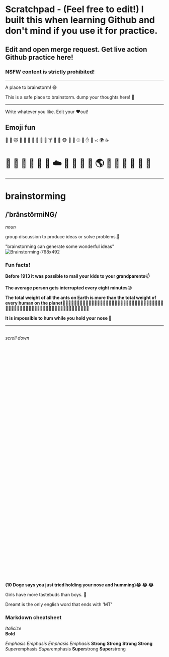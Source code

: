 # Scratchpad - (Feel free to edit!) I built this when learning Github and don't mind if you use it for practice.

## Edit and open merge request. Get live action Github practice here! 

### NSFW content is strictly prohibited!


-----------------------

A place to brainstorm! :smile:

This is a safe place to brainstorm. dump your thoughts here! :thought_balloon:


_______________________



Write whatever you like. Edit your :heart:out!

## Emoji fun

:hammer:
:dog:
:cat:
:giraffe:
🥖
🧟
:horse:
:bread:
:turkey:
:tophat:
🍸
:peacock:
🐒
🐵
💑
🎱
:baseball:
:foot:
:hand:
:shoe:
:skull::
:earth_africa:
:coffee:
# 🍨 🍕 🌭 :hamburger: :taco: :candy: :cloud: :rainbow: :dog: :bat: 🍄 🌎 🗽 :boy: :girl: :man: 🦎 :zombie:





_________________________









#  brainstorming
## /ˈbrānstôrmiNG/

_noun_

group discussion to produce ideas or solve problems.:thinking:


"brainstorming can generate some wonderful ideas"![Brainstorming-768x492](https://user-images.githubusercontent.com/94722790/150235632-e776a40a-3b19-4e3c-9ded-42b4f39ec533.jpeg)


### Fun facts!

__Before 1913 it was possible to mail your kids to your grandparents__:mailbox:

__The average person gets interrupted every eight minutes__:angry:

__The total weight of all the ants on Earth is more than the total weight of every human on the planet__:ant::ant::ant::ant::ant::ant::ant::ant::ant::ant::ant::ant::ant::ant::ant::ant::ant::ant::ant::ant::ant::ant::ant::ant::ant::ant::ant::ant::ant::ant::ant::ant::ant::ant::ant::ant::ant::ant::ant::ant::ant::ant::ant::ant::ant::ant::ant::ant::ant::ant::ant::ant::ant::ant::ant::ant::ant::ant::ant::ant::ant::ant::ant::ant:

__It is impossible to hum while you hold your nose :nose:__

--------------------------------
\
_scroll down_ \
\
\
\
\
\
\
\
\
\
\
\
\
\
\
\
\
\
\
\
\
\
\
\
\
\
\
\
\
\
\
\
\
\
\
\
\
\
\
\
\
\
\
\
\
\
__(10 Doge says you just tried holding your nose and humming):joy: :joy: :joy:__



Girls have more tastebuds than boys. :thinking:

Dreamt is the only english word that ends with 'MT'


### Markdown cheatsheet

*Italicize*<br>
**Bold**

*Emphasis* <em>Emphasis</em>
_Emphasis_ <em>Emphasis</em>
**Strong** <strong>Strong</strong>
__Strong__ <strong>Strong</strong>
*Super*emphasis <em>Super</em>emphasis
**Super**strong <strong>Super</strong>strong

